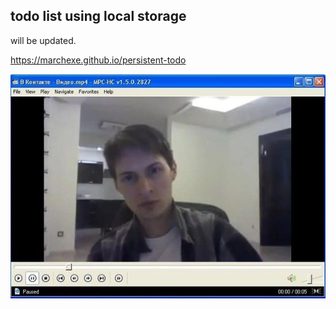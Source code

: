 ## todo list using local storage

will be updated.

https://marchexe.github.io/persistent-todo

![durov vo daet](durov.jpg)
